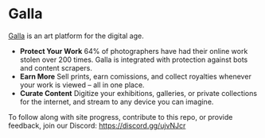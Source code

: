 # Galla

[Galla](https://galla.cc/landing) is an art platform for the digital age.

- **Protect Your Work** 64% of photographers have had their online work stolen over 200 times. Galla is integrated with protection against bots and content scrapers.
- **Earn More** Sell prints, earn comissions, and collect royalties whenever your work is viewed – all in one place.
- **Curate Content** Digitize your exhibitions, galleries, or private collections for the internet, and stream to any device you can imagine.

To follow along with site progress, contribute to this repo, or provide feedback, join our Discord: https://discord.gg/ujvNJcr
